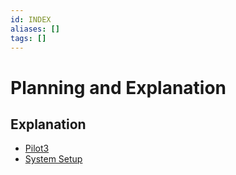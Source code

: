 ```yaml
---
id: INDEX
aliases: []
tags: []
---
```


# Planning and Explanation

## Explanation

- [Pilot3](./pilot3.md)
- [System Setup](./system.md)
